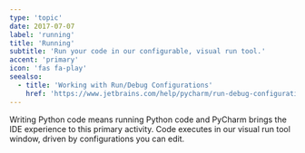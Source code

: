 ```yaml
---
type: 'topic'
date: 2017-07-07
label: 'running'
title: 'Running'
subtitle: 'Run your code in our configurable, visual run tool.'
accent: 'primary'
icon: 'fas fa-play'
seealso:
  - title: 'Working with Run/Debug Configurations'
    href: 'https://www.jetbrains.com/help/pycharm/run-debug-configuration.html'
---
```


Writing Python code means running Python code and PyCharm brings the IDE 
experience to this primary activity. Code executes in our visual run tool 
window, driven by configurations you can edit.